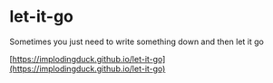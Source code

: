 # let-it-go
Sometimes you just need to write something down and then let it go

[https://implodingduck.github.io/let-it-go](https://implodingduck.github.io/let-it-go)